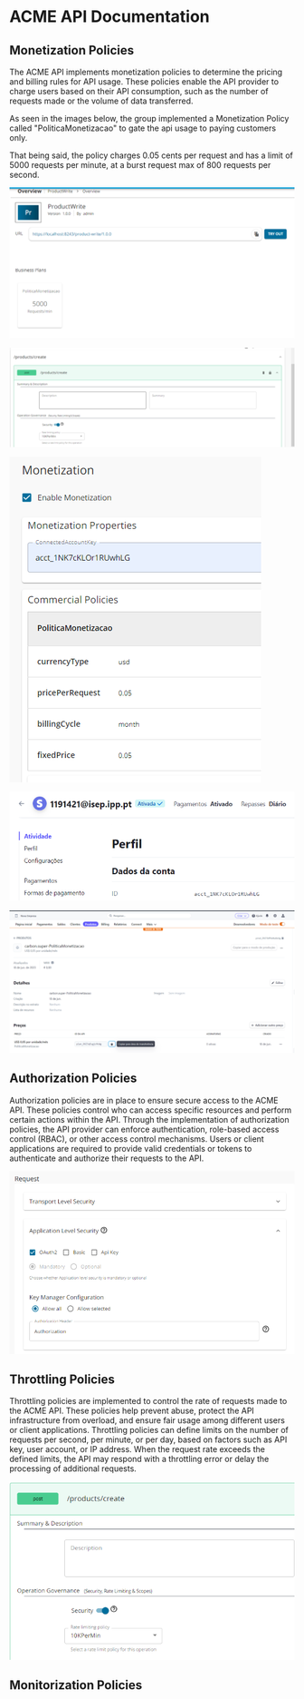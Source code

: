# ACME API Documentation

## Monetization Policies

The ACME API implements monetization policies to determine the pricing and billing 
rules for API usage. 
These policies enable the API provider to charge users based on their API consumption,
such as the number of requests made or the volume of data transferred.

As seen in the images below, the group implemented a Monetization Policy called "PoliticaMonetizacao" to
gate the api usage to paying customers only.

That being said, the policy charges 0.05 cents per request and has a limit of 5000 requests
per minute, at a burst request max of 800 requests per second.

![Product Write Overview](./images/ProductWriteOverview.png)

![Product Write Resources](./images/ProductWriteResources.png)

![Product Write Monetization](./images/ProductWriteMonetization.png)

![Stripe Connected Account](./images/StripeConnectedAccount.png)

![Stripe Dashboard Policy](./images/StripePolitica.png)

## Authorization Policies

Authorization policies are in place to ensure secure access to the ACME API. 
These policies control who can access specific resources and perform certain 
actions within the API. Through the implementation of authorization policies, 
the API provider can enforce authentication, role-based access control (RBAC), 
or other access control mechanisms. Users or client applications are required to 
provide valid credentials or tokens to authenticate and authorize their requests to 
the API.


![Authorization Policy](./images/Authorization.png)


## Throttling Policies

Throttling policies are implemented to control the rate of requests made to 
the ACME API. These policies help prevent abuse, protect the API infrastructure 
from overload, and ensure fair usage among different users or client applications. 
Throttling policies can define limits on the number of requests per second, 
per minute, or per day, based on factors such as API key, user account, or 
IP address. When the request rate exceeds the defined limits, the API may respond 
with a throttling error or delay the processing of additional requests.


![Throttling Policy](./images/ThrottlingPolicy.png)


## Monitorization Policies

